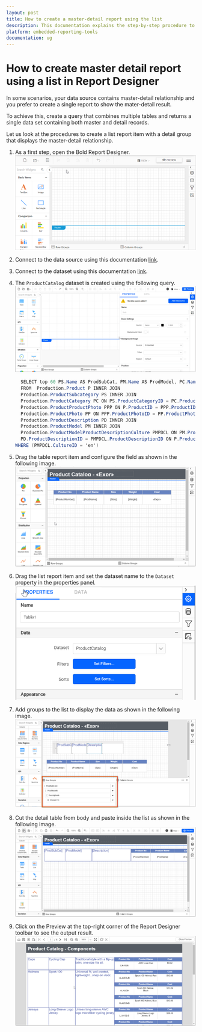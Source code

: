 ```yaml
---
layout: post
title: How to create a master-detail report using the list
description: This documentation explains the step-by-step procedure to create master-detail report using list in Bold Reports Designer
platform: embedded-reporting-tools
documentation: ug
---
```


# How to create master detail report using a list in Report Designer

In some scenarios, your data source contains master-detail relationship and you prefer to create a single report to show the mater-detail result.

To achieve this, create a query that combines multiple tables and returns a single data set containing both master and detail records.

Let us look at the procedures to create a list report item with a detail group that displays the master-detail relationship.

1. As a first step, open the Bold Report Designer.
![Bold reports designer](/static/assets/on-premise/images/report-designer/how-to/master-details-nested-item/bold-reports-designer.png)

2. Connect to the data source using this documentation [link](./../../manage-data/datasource/).

3. Connect to the dataset using this documentation [link](./../../manage-data/dataset/).

4. The `ProductCatalog` dataset is created using the following query.
![ProductCatalog dataset](/static/assets/on-premise/images/report-designer/how-to/master-details-nested-item/datasource-connection.gif)

    ```csharp
      SELECT top 60 PS.Name AS ProdSubCat, PM.Name AS ProdModel, PC.Name AS ProdCat, PD.Description, PP.LargePhoto,P.Name AS ProdName,P.ProductNumber, P.Color, P.Size, P.Weight, P.StandardCost,P.Style,P.Class, P.ListPrice
      FROM  Production.Product P INNER JOIN
      Production.ProductSubcategory PS INNER JOIN
      Production.ProductCategory PC ON PS.ProductCategoryID = PC.ProductCategoryID ON P.ProductSubcategoryID = PS.ProductSubcategoryID INNER JOIN
      Production.ProductProductPhoto PPP ON P.ProductID = PPP.ProductID INNER JOIN
      Production.ProductPhoto PP ON PPP.ProductPhotoID = PP.ProductPhotoID LEFT OUTER JOIN
      Production.ProductDescription PD INNER JOIN
      Production.ProductModel PM INNER JOIN
      Production.ProductModelProductDescriptionCulture PMPDCL ON PM.ProductModelID = PMPDCL.ProductModelID ON
      PD.ProductDescriptionID = PMPDCL.ProductDescriptionID ON P.ProductModelID = PM.ProductModelID
    WHERE (PMPDCL.CultureID = 'en')
    ```
5. Drag the table report item and configure the field as shown in the following image.
![Detail table design](/static/assets/on-premise/images/report-designer/how-to/master-details-nested-item/list-detail-table.png)

6. Drag the list report item and set the dataset name to the `Dataset` property in the properties panel.
![Master table design](/static/assets/on-premise/images/report-designer/how-to/master-details-nested-item/assign-dataset-list.png)

7. Add groups to the list to display the data as shown in the following image.
![Master table design](/static/assets/on-premise/images/report-designer/how-to/master-details-nested-item/initail-list-design.png)

8. Cut the detail table from body and paste inside the list as shown in the following image.
![Master table design](/static/assets/on-premise/images/report-designer/how-to/master-details-nested-item/final-list-design.png)

9. Click on the Preview at the top-right corner of the Report Designer toolbar to see the output result.
![Output](/static/assets/on-premise/images/report-designer/how-to/master-details-nested-item/output-list.png)